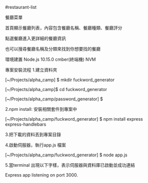 #restaurant-list

餐廳菜單

首頁顯示餐廳列表，內容包含餐廳名稱、餐廳種類、餐廳評分

點選餐廳進入更詳細的餐廳資訊

也可以搜尋餐廳名稱及分類來找到你想要找的餐廳

環境建置 Node.js 10.15.0 cmber(終端機) NVM

專案安裝流程 1.建立資料夾

[~/Projects/alpha_camp] $ mkdir fuckword_generator

[~/Projects/alpha_camp]$ cd fuckword_generator

[~/Projects/alpha_camp/password_generator] $

2.npm install: 安裝相關套件到專案中

[~/Projects/alpha_camp/fuckword_generator] $ npm install express express-handlebars

3.把下載的資料丟到專案目錄

4.啟動伺服器，執行app.js 檔案

[~/Projects/alpha_camp/fuckword_generator] $ node app.js

5.當terminal 出現以下字樣，表示伺服器與資料庫已啟動並成功連結

Express app listening on port 3000.